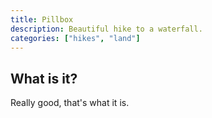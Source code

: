 ```yaml
---
title: Pillbox
description: Beautiful hike to a waterfall.
categories: ["hikes", "land"]
---
```


## What is it?

Really good, that's what it is.